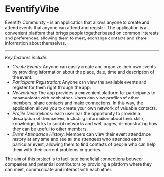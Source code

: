 # EventifyVibe
Eventify Community - is an application that allows anyone to create and attend events that anyone can attend and register. The application is a convenient platform that brings people together based on common interests and preferences, allowing them to meet, exchange contacts and share information about themselves.

---

*Key features include:*

- *Create Events*: Anyone can easily create and organize their own events by providing information about the place, date, time and description of the event.
- *Participant Registration*: Anyone can view the available events and register for them right through the app.
- *Networking*: The app provides a convenient platform for participants to communicate with each other. Users can view profiles of other members, share contacts and make connections. In this way, the application allows you to create your own network of valuable contacts.
- *Profile Descriptions*: each user has the opportunity to provide a description of themselves, including information about their skills, knowledge, links to social networks and web pages, demonstrating how they can be useful to other members.
- *Event Attendance History*: Members can view their event attendance history at any time and see all the attendees who attended each particular event, allowing them to find contacts of people who can help them with their current problems or queries.

The aim of this project is to facilitate beneficial connections between companies and potential contributors by providing a platform where they can meet, communicate and interact with each other.
